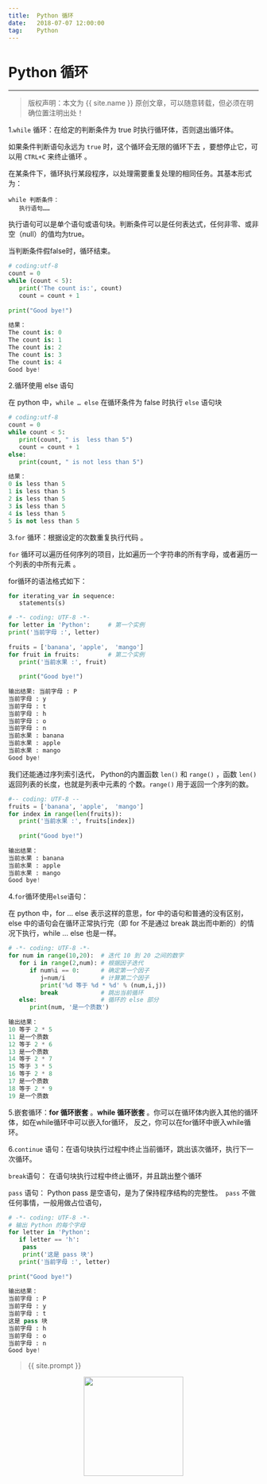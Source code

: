 ```yaml
---           
title:  Python 循环
date:   2018-07-07 12:00:00
tag:    Python
---
```

# Python 循环

***
> 版权声明：本文为 {{ site.name }} 原创文章，可以随意转载，但必须在明确位置注明出处！

1.`while` 循环：在给定的判断条件为 true 时执行循环体，否则退出循环体。 

如果条件判断语句永远为 `true` 时，这个循环会无限的循环下去 ，要想停止它，可以用 `CTRL+C` 来终止循环 。

在某条件下，循环执行某段程序，以处理需要重复处理的相同任务。其基本形式为： 

```
while 判断条件：
   执行语句……
```

执行语句可以是单个语句或语句块。判断条件可以是任何表达式，任何非零、或非空（null）的值均为true。

当判断条件假false时，循环结束。

```python
# coding:utf-8
count = 0
while (count < 5):
   print('The count is:', count)
   count = count + 1
     
print("Good bye!")
    
结果：
The count is: 0
The count is: 1
The count is: 2
The count is: 3
The count is: 4
Good bye!
```

2.循环使用 else 语句

在 python 中，`while … else` 在循环条件为 false 时执行 `else` 语句块 

```python
# coding:utf-8
count = 0
while count < 5:
   print(count, " is  less than 5")
   count = count + 1
else:
   print(count, " is not less than 5")
      
结果：
0 is less than 5
1 is less than 5
2 is less than 5
3 is less than 5
4 is less than 5
5 is not less than 5
```

3.`for` 循环：根据设定的次数重复执行代码 。

`for` 循环可以遍历任何序列的项目，比如遍历一个字符串的所有字母，或者遍历一个列表的中所有元素 。

for循环的语法格式如下：

```python
for iterating_var in sequence:
   statements(s)
```

```python
# -*- coding: UTF-8 -*- 
for letter in 'Python':     # 第一个实例
print('当前字母 :', letter)
    	 
fruits = ['banana', 'apple',  'mango']
for fruit in fruits:        # 第二个实例
   print('当前水果 :', fruit)
    	 
   print("Good bye!")
    
输出结果: 当前字母 : P
当前字母 : y
当前字母 : t
当前字母 : h
当前字母 : o
当前字母 : n
当前水果 : banana
当前水果 : apple
当前水果 : mango
Good bye!
```

我们还能通过序列索引迭代， Python的内置函数 `len()` 和                                 `range()` ，函数 `len()` 返回列表的长度，也就是列表中元素的       个数。`range()` 用于返回一个序列的数。

```python
#-- coding: UTF-8 --
fruits = ['banana', 'apple',  'mango']
for index in range(len(fruits)):
   print('当前水果 :', fruits[index])
    
   print("Good bye!")
    
输出结果：
当前水果 : banana
当前水果 : apple
当前水果 : mango
Good bye!
```

4.`for`循环使用`else`语句：

在 python 中，for … else 表示这样的意思，for 中的语句和普通的没有区别，else 中的语句会在循环正常执行完（即 for 不是通过 break 跳出而中断的）的情况下执行，while … else 也是一样。 

```python
# -*- coding: UTF-8 -*- 
for num in range(10,20):  # 迭代 10 到 20 之间的数字
   for i in range(2,num): # 根据因子迭代
      if num%i == 0:      # 确定第一个因子
         j=num/i          # 计算第二个因子
         print('%d 等于 %d * %d' % (num,i,j))
         break            # 跳出当前循环
   else:                  # 循环的 else 部分
      print(num, '是一个质数')
         
输出结果：
10 等于 2 * 5
11 是一个质数
12 等于 2 * 6
13 是一个质数
14 等于 2 * 7
15 等于 3 * 5
16 等于 2 * 8
17 是一个质数
18 等于 2 * 9
19 是一个质数
```

5.嵌套循环：**for 循环嵌套** 。**while 循环嵌套** 。你可以在循环体内嵌入其他的循环体，如在while循环中可以嵌入for循环， 反之，你可以在for循环中嵌入while循环。 

6.`continue` 语句：在语句块执行过程中终止当前循环，跳出该次循环，执行下一次循环。 

`break`语句： 在语句块执行过程中终止循环，并且跳出整个循环 

`pass` 语句：  Python pass 是空语句，是为了保持程序结构的完整性。` pass` 不做任何事情，一般用做占位语句，

```python   
# -*- coding: UTF-8 -*- 
# 输出 Python 的每个字母
for letter in 'Python':
   if letter == 'h':
   	pass
   	print('这是 pass 块')
   print('当前字母 :', letter)
   
print("Good bye!")
   
输出结果：
当前字母 : P
当前字母 : y
当前字母 : t
这是 pass 块
当前字母 : h
当前字母 : o
当前字母 : n
Good bye!
```

> {{ site.prompt }}

<div  align="center">
<img src="https://rengui520.github.io/images/wechart.jpg" width = "200" height = "200"/>